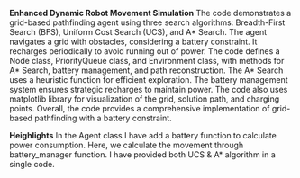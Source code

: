**Enhanced Dynamic Robot Movement Simulation**
The code demonstrates a grid-based pathfinding agent using three search algorithms: Breadth-First Search (BFS), Uniform Cost Search (UCS), and A* Search. The agent navigates a grid with obstacles, considering a battery constraint. It recharges periodically to avoid running out of power. The code defines a Node class, PriorityQueue class, and Environment class, with methods for A* Search, battery management, and path reconstruction. The A* Search uses a heuristic function for efficient exploration. The battery management system ensures strategic recharges to maintain power. The code also uses matplotlib library for visualization of the grid, solution path, and charging points. Overall, the code provides a comprehensive implementation of grid-based pathfinding with a battery constraint. 

**Heighlights**
In the Agent class I have add a battery function to calculate power consumption. Here, we calculate the movement through battery_manager function. I have provided both UCS & A* algorithm in a single code.
